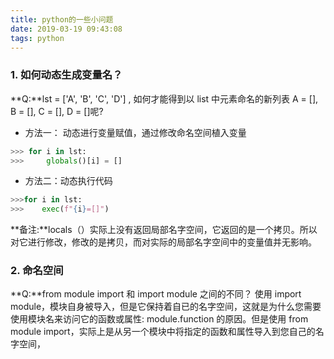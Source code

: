 ```yaml
---
title: python的一些小问题
date: 2019-03-19 09:43:08
tags: python 
---
```


### 1. 如何动态生成变量名？
**Q:**lst = ['A', 'B', 'C', 'D'] , 如何才能得到以 list 中元素命名的新列表 A = [], B = [], C = [], D = []呢?
- 方法一： 动态进行变量赋值，通过修改命名空间植入变量
```python
>>> for i in lst:
>>>     globals()[i] = [] 
```
- 方法二：动态执行代码
```python
>>>for i in lst:
>>>    exec(f"{i}=[]")
```
**备注:**locals（）实际上没有返回局部名字空间，它返回的是一个拷贝。所以对它进行修改，修改的是拷贝，而对实际的局部名字空间中的变量值并无影响。
### 2. 命名空间
**Q:**from module import 和 import module 之间的不同？
使用 import module，模块自身被导入，但是它保持着自已的名字空间，这就是为什么您需要使用模块名来访问它的函数或属性: module.function 的原因。但是使用 from module import，实际上是从另一个模块中将指定的函数和属性导入到您自己的名字空间，
